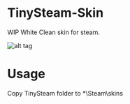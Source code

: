 # TinySteam-Skin
WIP White Clean skin for steam.

![alt tag](https://raw.githubusercontent.com/Mindii/TinySteam-Skin/master/Img/TinySteam.png)

# Usage
Copy TinySteam folder to *\Steam\skins
